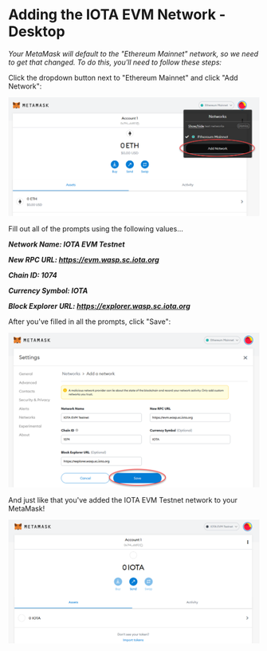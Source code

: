 # Adding the IOTA EVM Network - Desktop

_Your MetaMask will default to the "Ethereum Mainnet" network, so we need to get that changed. To do this, you'll need to follow these steps:_



Click the dropdown button next to "Ethereum Mainnet" and click "Add Network":

![](<../../../.gitbook/assets/image (16) (1) (1) (1).png>)

Fill out all of the prompts using the following values...

_**Network Name: IOTA EVM Testnet**_

_**New RPC URL: https://evm.wasp.sc.iota.org**_

_**Chain ID: 1074**_

_**Currency Symbol: IOTA**_

_**Block Explorer URL: https://explorer.wasp.sc.iota.org**_

After you've filled in all the prompts, click "Save":

![](<../../../.gitbook/assets/image (24) (1) (1) (1) (1).png>)

And just like that you've added the IOTA EVM Testnet network to your MetaMask!

![](<../../../.gitbook/assets/image (7) (1) (1) (1) (1) (1) (1).png>)

